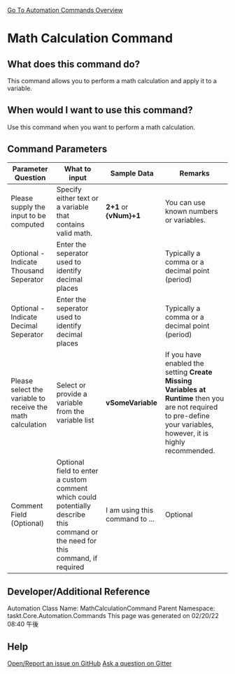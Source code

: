 <!--TITLE: Math Calculation Command -->
<!-- SUBTITLE: a command in the Data Commands group. -->
[Go To Automation Commands Overview](/automation-commands.md)


# Math Calculation Command


## What does this command do?
This command allows you to perform a math calculation and apply it to a variable.


## When would I want to use this command?
Use this command when you want to perform a math calculation.


## Command Parameters
| Parameter Question   	| What to input  	|  Sample Data 	| Remarks  	|
| ---                    | ---               | ---           | ---       |
|Please supply the input to be computed|Specify either text or a variable that contains valid math.|**2+1** or **{vNum}+1**|You can use known numbers or variables.|
|Optional - Indicate Thousand Seperator|Enter the seperator used to identify decimal places||Typically a comma or a decimal point (period)|
|Optional - Indicate Decimal Seperator|Enter the seperator used to identify decimal places||Typically a comma or a decimal point (period)|
|Please select the variable to receive the math calculation|Select or provide a variable from the variable list|**vSomeVariable**|If you have enabled the setting **Create Missing Variables at Runtime** then you are not required to pre-define your variables, however, it is highly recommended.|
|Comment Field (Optional)|Optional field to enter a custom comment which could potentially describe this command or the need for this command, if required|I am using this command to ...|Optional|












## Developer/Additional Reference
Automation Class Name: MathCalculationCommand
Parent Namespace: taskt.Core.Automation.Commands
This page was generated on 02/20/22 08:40 午後


## Help
[Open/Report an issue on GitHub](https://github.com/saucepleez/taskt/issues/new)
[Ask a question on Gitter](https://gitter.im/taskt-rpa/Lobby)
